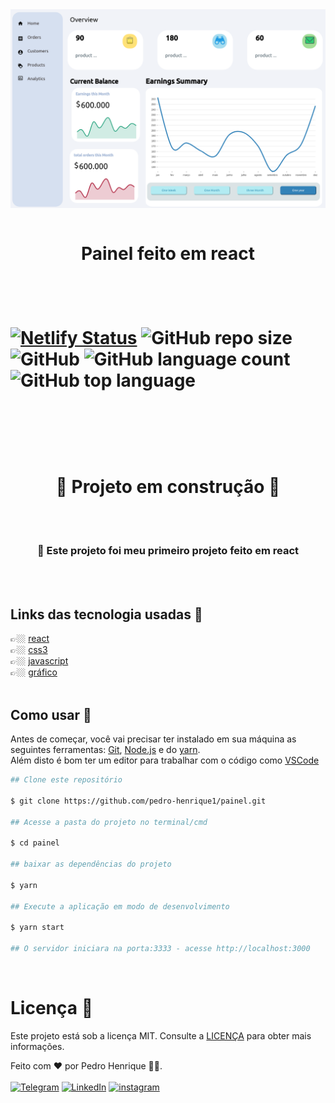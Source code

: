 <img src="github/Sem título.png" align="center">

<br>
<br>

<h1 align="center">Painel feito em react<h1>

<br>

[![Netlify Status](https://api.netlify.com/api/v1/badges/76b37d54-a5f5-4556-a182-5a558165ff01/deploy-status)](https://app.netlify.com/sites/infallible-montalcini-145543/deploys)
![GitHub repo size](https://img.shields.io/github/repo-size/pedro-henrique1/painel)
![GitHub](https://img.shields.io/github/license/pedro-henrique1/painel)
![GitHub language count](https://img.shields.io/github/languages/count/pedro-henrique1/painel)
![GitHub top language](https://img.shields.io/github/languages/top/pedro-henrique1/painel)

<br> 
<br>

<h1 align="center">🚧 Projeto em construção 🚧</h1>

<br> 
<br>

<h3 align="center">
👏 Este projeto foi meu primeiro projeto feito em react  
</h3>

<br>
<br>

## Links das tecnologia usadas 🔗

👉🏼 [react](https://pt-br.reactjs.org/)<br>
👉🏼 [css3](https://developer.mozilla.org/pt-br/docs/web/css)<br>
👉🏼 [javascript](https://developer.mozilla.org/pt-BR/docs/Web/JavaScript/About_JavaScript)<br>
👉🏼 [gráfico](https://nivo.rocks/)
<br>
<br>

## Como usar 🎉

Antes de começar, você vai precisar ter instalado em sua máquina as seguintes ferramentas:
[Git](https://git-scm.com), [Node.js](https://nodejs.org/en/) e do [yarn](https://yarnpkg.com/).<br>
Além disto é bom ter um editor para trabalhar com o código como [VSCode](https://code.visualstudio.com/)

```zsh
## Clone este repositório

$ git clone https://github.com/pedro-henrique1/painel.git

## Acesse a pasta do projeto no terminal/cmd

$ cd painel

## baixar as dependências do projeto

$ yarn

## Execute a aplicação em modo de desenvolvimento

$ yarn start

## O servidor iniciara na porta:3333 - acesse http://localhost:3000

```

<br>

# Licença 📝

Este projeto está sob a licença MIT. Consulte a [LICENÇA](/LICENSE) para obter mais informações.

Feito com ❤️ por Pedro Henrique 👏🏼.<br>
<br>
[![Telegram](https://img.shields.io/badge/-TELEGRAM-2CA5E0?style=for-the-badge&logo=telegram&logoColor=white)](https://t.me/pedr0_henrique)
[![LinkedIn](https://img.shields.io/badge/-LINKEDIN-0077B5?style=for-the-badge&logo=linkedin&logoColor=white)](https://www.linkedin.com/in/pedro-henrique-silva-rodrigues-0544ab199/)
[![instagram](https://img.shields.io/badge/instagram-%23E4405F.svg?&style=for-the-badge&logo=instagram&logoColor=white)](https://www.instagram.com/pedro_henrique_dev/)
